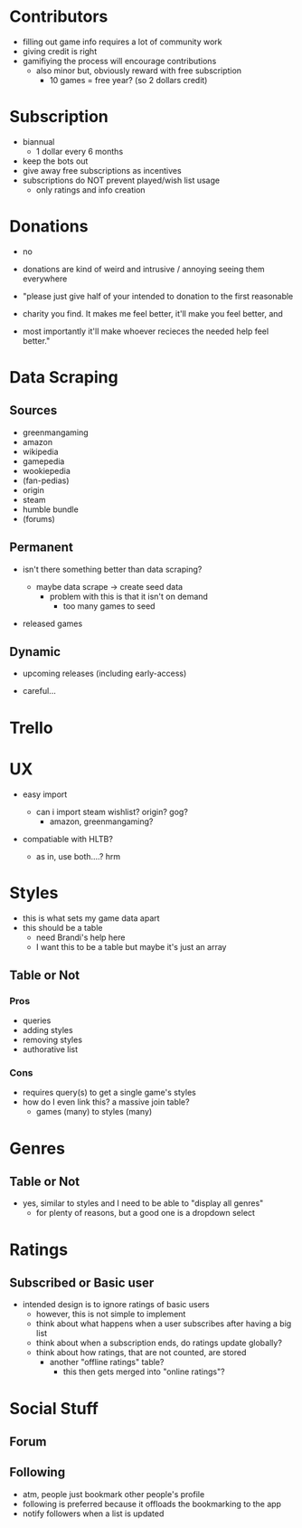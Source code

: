 # Contributors

* filling out game info requires a lot of community work
* giving credit is right
* gamifiying the process will encourage contributions
    * also minor but, obviously reward with free subscription
        * 10 games = free year? (so 2 dollars credit)

# Subscription

* biannual
    * 1 dollar every 6 months
* keep the bots out
* give away free subscriptions as incentives
* subscriptions do NOT prevent played/wish list usage
    *  only ratings and info creation

# Donations

* no
* donations are kind of weird and intrusive / annoying seeing them everywhere

* "please just give half of your intended to donation to the first reasonable
* charity you find. It makes me feel better, it'll make you feel better, and
* most importantly it'll make whoever recieces the needed help feel better."

# Data Scraping

## Sources

* greenmangaming
* amazon
* wikipedia
* gamepedia
* wookiepedia
* (fan-pedias)
* origin
* steam
* humble bundle
* (forums)

## Permanent

* isn't there something better than data scraping?
    * maybe data scrape -> create seed data
        * problem with this is that it isn't on demand
            * too many games to seed

* released games

## Dynamic

* upcoming releases (including early-access)

* careful...

# Trello

# UX

* easy import
    * can i import steam wishlist? origin? gog?
        * amazon, greenmangaming?

* compatiable with HLTB?
    * as in, use both....? hrm

# Styles

* this is what sets my game data apart
* this should be a table
    * need Brandi's help here
    * I want this to be a table but maybe it's just an array

## Table or Not

### Pros

* queries
* adding styles
* removing styles
* authorative list

### Cons

* requires query(s) to get a single game's styles
* how do I even link this? a massive join table?
    * games (many) to styles (many)

# Genres

## Table or Not

* yes, similar to styles and I need to be able to "display all genres"
    * for plenty of reasons, but a good one is a dropdown select

# Ratings

## Subscribed or Basic user

* intended design is to ignore ratings of basic users
    * however, this is not simple to implement
    * think about what happens when a user subscribes after having a big list
    * think about when a subscription ends, do ratings update globally?
    * think about how ratings, that are not counted, are stored
        * another "offline ratings" table?
            * this then gets merged into "online ratings"?

# Social Stuff

## Forum

## Following

* atm, people just bookmark other people's profile
* following is preferred because it offloads the bookmarking to the app
* notify followers when a list is updated
